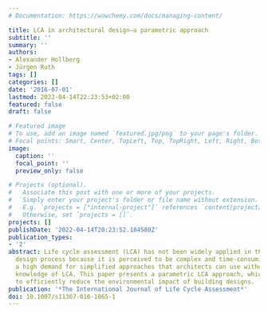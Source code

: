 ```yaml
---
# Documentation: https://wowchemy.com/docs/managing-content/

title: LCA in architectural design—a parametric approach
subtitle: ''
summary: ''
authors:
- Alexander Hollberg
- Jürgen Ruth
tags: []
categories: []
date: '2016-07-01'
lastmod: 2022-04-14T22:23:53+02:00
featured: false
draft: false

# Featured image
# To use, add an image named `featured.jpg/png` to your page's folder.
# Focal points: Smart, Center, TopLeft, Top, TopRight, Left, Right, BottomLeft, Bottom, BottomRight.
image:
  caption: ''
  focal_point: ''
  preview_only: false

# Projects (optional).
#   Associate this post with one or more of your projects.
#   Simply enter your project's folder or file name without extension.
#   E.g. `projects = ["internal-project"]` references `content/project/deep-learning/index.md`.
#   Otherwise, set `projects = []`.
projects: []
publishDate: '2022-04-14T20:23:52.184580Z'
publication_types:
- '2'
abstract: Life cycle assessment (LCA) has not been widely applied in the building
  design process because it is perceived to be complex and time-consuming. There is
  a high demand for simplified approaches that architects can use without detailed
  knowledge of LCA. This paper presents a parametric LCA approach, which allows architects
  to efficiently reduce the environmental impact of building designs.
publication: '*The International Journal of Life Cycle Assessment*'
doi: 10.1007/s11367-016-1065-1
---
```

